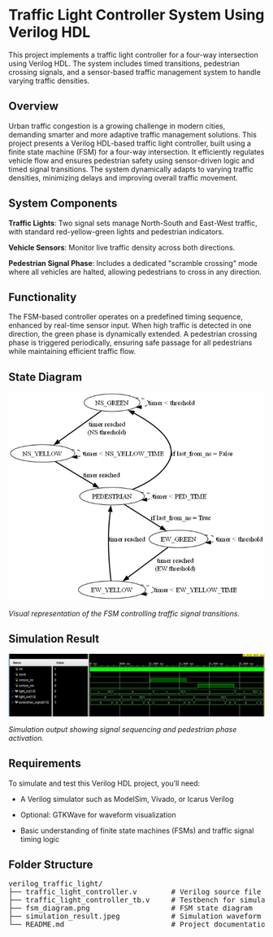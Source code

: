 # Traffic Light Controller System Using Verilog HDL
This project implements a traffic light controller for a four-way intersection using Verilog HDL. The system includes timed transitions, pedestrian crossing signals, and a sensor-based traffic management system to handle varying traffic densities.

## Overview
Urban traffic congestion is a growing challenge in modern cities, demanding smarter and more adaptive traffic management solutions. This project presents a Verilog HDL-based traffic light controller, built using a finite state machine (FSM) for a four-way intersection. It efficiently regulates vehicle flow and ensures pedestrian safety using sensor-driven logic and timed signal transitions. The system dynamically adapts to varying traffic densities, minimizing delays and improving overall traffic movement.

## System Components
**Traffic Lights**: Two signal sets manage North-South and East-West traffic, with standard red-yellow-green lights and pedestrian indicators.

**Vehicle Sensors**: Monitor live traffic density across both directions.

**Pedestrian Signal Phase**: Includes a dedicated "scramble crossing" mode where all vehicles are halted, allowing pedestrians to cross in any direction.

## Functionality
The FSM-based controller operates on a predefined timing sequence, enhanced by real-time sensor input. When high traffic is detected in one direction, the green phase is dynamically extended. A pedestrian crossing phase is triggered periodically, ensuring safe passage for all pedestrians while maintaining efficient traffic flow.


## State Diagram
![State Diagram](fsm_diagram.png)

_Visual representation of the FSM controlling traffic signal transitions._

## Simulation Result
![Simulation Result](simulation_result.jpeg)

_Simulation output showing signal sequencing and pedestrian phase activation._

## Requirements
To simulate and test this Verilog HDL project, you’ll need:
- A Verilog simulator such as ModelSim, Vivado, or Icarus Verilog

- Optional: GTKWave for waveform visualization

- Basic understanding of finite state machines (FSMs) and traffic signal timing logic

 ## Folder Structure
<pre>
verilog_traffic_light/
├── traffic_light_controller.v        # Verilog source file
├── traffic_light_controller_tb.v     # Testbench for simulation
├── fsm_diagram.png                   # FSM state diagram
├── simulation_result.jpeg            # Simulation waveform screenshot
└── README.md                         # Project documentation
</pre>

 
